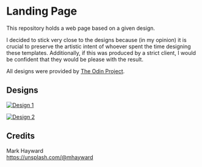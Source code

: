 # Landing Page

This repository holds a web page based on a given design.

I decided to stick very close to the designs because (in my opinion) it is crucial to preserve the artistic intent of whoever spent the time designing these templates. Additionally, if this was produced by a strict client, I would be confident that they would be please with the result.

All designs were provided by [The Odin Project](https://www.theodinproject.com/).

## Designs

[![Design 1](https://cdn.statically.io/gh/TheOdinProject/curriculum/main/foundations/html_css/project/odin-project.png)](https://cdn.statically.io/gh/TheOdinProject/curriculum/main/foundations/html_css/project/odin-project.png)

[![Design 2](https://cdn.statically.io/gh/TheOdinProject/curriculum/main/foundations/html_css/project/colors_and_stuff.png)](https://cdn.statically.io/gh/TheOdinProject/curriculum/main/foundations/html_css/project/colors_and_stuff.png)

## Credits

Mark Hayward  
https://unsplash.com/@mhayward